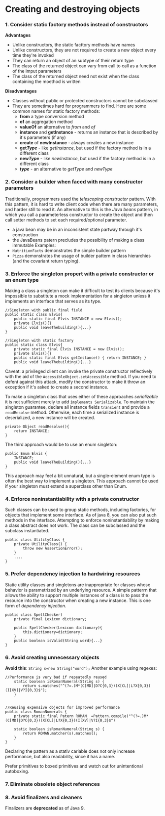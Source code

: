 # Creating and destroying objects


### 1. Consider static factory methods instead of constructors

**Advantages**

* Unlike constructors, the static facttory methods have names
* Unlike constructors, they are not required to create a new object every time they're invoked
* They can return an object of an subtype of their return type
* The class of the returned object can vary from call to call as a function of the imput parameters
* The class of the returned object need not exist when the class containing the moethod is written


**Disadvantages**

* Classes without public or protected constructors cannot be subclassed
* They are sometimes hard for programmers to find. 
Here are some common names for static factory methods:
	* **from** a type conversion method
	* **of** an aggregation method
	* **valueOf** an alternative to *from* and *of*
	* **instance** and **getInstance** - returns an instance that is described by it's parameters (if any)
	* **create** of **newInstance** -  always creates a new instance
	* **get*Type*** - like *getInstance*, but used if the factory method is in a different class
	* **new*Type*** - like *newInstance*, but used if the factory method is in a different class
	* ***type*** - an alternative to *getType* and *newType*
	
	
### 2. Consider a builder when faced with many constructor parameters
Traditionally, programmers used the *telescoping constructor* pattern. With this pattern, it is hard to write client code when there are many parameters, and harder still to read it.
An alternative to this is the *Java beans* pattern, in which you call a parameterless constructor to create the object and then call setter methods to set each required/optional parameter. 
 * a java bean may be in an inconsistent state partway through it's construction
 * the JavaBeans patern precludes the possibility of making a class immutable
 Examples:
 * `NutritionFacts` demonstrates the simple builder pattern
  * `Pizza` demonstrates the usage of builder pattern in class hierarchies (and the covariant return typing).
  
  
### 3. Enforce the singleton propert with a private constructor or an enum type

Making a class a singleton can make it difficult to test its clients because it's impossible to substitute a mock implementation for a singleton unless it implements an interface that serves as its type.
```
//Singleton with public final field
public static class Elvis{
	public static final Elvis INSTANCE = new Elvis();
	private Elvis(){}
	public void leaveThebuilding(){...}
}

//Singleton with static factory
public static class Elvis{
	private static final Elvis INSTANCE = new Elvis();
	private Elvis(){}
	public static final Elvis getInstance() { return INSTANCE; }
	public void leaveThebuilding(){...}
```
Caveat: a privileged client can invoke the private constructor reflectively with the aid of the `AccessibleObject.setAccessible` method. If you need to defent against this attack, modify the constructor to make it throw an exception if it's asked to create a second instance.

To make a singleton class that uses either of these approaches *serializable* it is not sufficient merely to add `implements Serializable`. To maintain the singleton guarantee, declare all instance fields `transient` and provide a `readResolve` method. Otherwise, each time a serialized instance is deserialized, a new instance will be created. 
```
private Object readResolve(){
	return INSTANCE;
}
```
The third approach would be to use an enum singleton:
```
public Enum Elvis {
	INSTANCE;
	public void leaveTheBuilding(){...}
}
```
This approach may feel a bit unnatural, but a single-element enum type is often the best way to implement a singleton. This approach cannot be used if your singleton must extend a superclass other than Enum.


### 4. Enforce noninstantiability with a private constructor

Such classes can be used to group static methods, including factories, for objects that implement some interface. As of java 8, you can also put such methods in the interface.
Attempting to enforce noninstantiability by making a class abstract does not work. The class can be subclassed and the subclass instantiated.
```
public class UtilityClass {
	private UtilityClass() {
		throw new AssertionError();
	}
	....
}
```


### 5. Prefer dependency injection to hardwiring resources

Static utility classes and singletons are inappropriate for classes whose behavior is parametrized by an underlying resource.
A simple patterrn that allows the ability to support multiple instances of a class is to pass the resource into the constructor when creating a new instance. This is one form of *dependency injection*.
```
public class SpellChecker)
	private final Lexicon dictionary;
	
	public SpellChecker(Lexicon dictionary){
		this.dictionary=dictionary;
	}
	public boolean isValid(String word){...}
}
```

### 6. Avoid creating unnecessary objects

**Avoid this**:  `String s=new String("word");`
Another example using regexes:
```
//Performance is very bad if repeatedly reused
	static boolean isRomanNumeral(String s) {
		return s.matches("^(?=.)M*(C[MD]|D?C{0,3})(X[CL]|L?X{0,3})(I[XV]|V?I{0,3}$");
	}


//Reusing expensive objects for improved performance	
public class RomanNumerals {
	private static final Patern ROMAN  =Pattern.compile("^(?=.)M*(C[MD]|D?C{0,3})(X[CL]|L?X{0,3})(I[XV]|V?I{0,3}$")
	
	static boolean isRomanNumeral(String s) {
		return ROMAN.matcher(s).matches();
	}
}
```
Declaring the pattern as a stativ cariable does not only increase performance, but also readability, since it has a name.

Prefer primitives to boxed primitives and watch out for unintentional autoboxing.


### 7. Eliminate obsolete object references


### 8. Avoid finalizers and cleaners 
Finalizers are **deprecated** as of Java 9.
